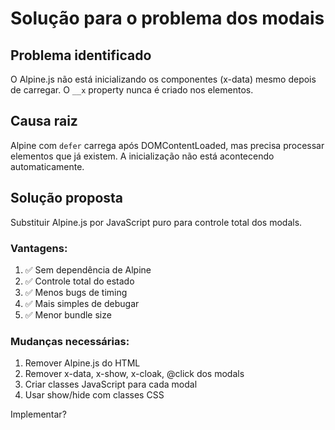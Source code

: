# Solução para o problema dos modais

## Problema identificado
O Alpine.js não está inicializando os componentes (x-data) mesmo depois de carregar. 
O `__x` property nunca é criado nos elementos.

## Causa raiz
Alpine com `defer` carrega após DOMContentLoaded, mas precisa processar elementos que já existem.
A inicialização não está acontecendo automaticamente.

## Solução proposta
Substituir Alpine.js por JavaScript puro para controle total dos modals.

### Vantagens:
1. ✅ Sem dependência de Alpine
2. ✅ Controle total do estado
3. ✅ Menos bugs de timing
4. ✅ Mais simples de debugar
5. ✅ Menor bundle size

### Mudanças necessárias:
1. Remover Alpine.js do HTML
2. Remover x-data, x-show, x-cloak, @click dos modals
3. Criar classes JavaScript para cada modal
4. Usar show/hide com classes CSS

Implementar?
